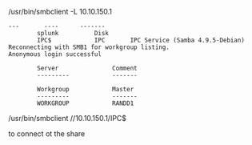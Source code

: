 /usr/bin/smbclient -L 10.10.150.1

```
---       ----      -------
        splunk          Disk      
        IPC$            IPC       IPC Service (Samba 4.9.5-Debian)
Reconnecting with SMB1 for workgroup listing.
Anonymous login successful

        Server               Comment
        ---------            -------

        Workgroup            Master
        ---------            -------
        WORKGROUP            RANDD1
```

/usr/bin/smbclient //10.10.150.1/IPC$

to connect ot the share


